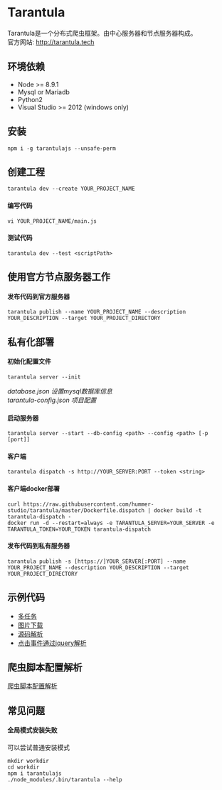 # Tarantula

Tarantula是一个分布式爬虫框架。由中心服务器和节点服务器构成。  
官方网站: http://tarantula.tech

## 环境依赖
- Node \>= 8.9.1
- Mysql or Mariadb
- Python2
- Visual Studio >= 2012 (windows only)

## 安装
`npm i -g tarantulajs --unsafe-perm`

## 创建工程
`tarantula dev --create YOUR_PROJECT_NAME`

#### 编写代码
`vi YOUR_PROJECT_NAME/main.js`

#### 测试代码
`tarantula dev --test <scriptPath>`

## 使用官方节点服务器工作

#### 发布代码到官方服务器
`tarantula publish --name YOUR_PROJECT_NAME --description YOUR_DESCRIPTION --target YOUR_PROJECT_DIRECTORY`

## 私有化部署

#### 初始化配置文件
`tarantula server --init`

*database.json 设置mysql数据库信息*  
*tarantula-config.json 项目配置*


#### 启动服务器
`tarantula server --start --db-config <path> --config <path> [-p [port]]`

#### 客户端
`tarantula dispatch -s http://YOUR_SERVER:PORT --token <string>`

#### 客户端docker部署

`curl https://raw.githubusercontent.com/hummer-studio/tarantula/master/Dockerfile.dispatch | docker build -t tarantula-dispatch -`  
`docker run -d --restart=always -e TARANTULA_SERVER=YOUR_SERVER -e TARANTULA_TOKEN=YOUR_TOKEN tarantula-dispatch`

#### 发布代码到私有服务器
`tarantula publish -s [https://]YOUR_SERVER[:PORT] --name YOUR_PROJECT_NAME --description YOUR_DESCRIPTION --target YOUR_PROJECT_DIRECTORY`


## 示例代码
- [多任务](../../tree/master/examples/crawl_multi_task)
- [图片下载](examples/crawl_image.js)
- [源码解析](examples/crawl_no_javascript.js)
- [点击事件通过jquery解析](examples/crawl_with_javascript.js)

## 爬虫脚本配置解析  
[爬虫脚本配置解析](../../wiki/%E7%88%AC%E8%99%AB%E8%84%9A%E6%9C%AC%E9%85%8D%E7%BD%AE%E8%AF%A6%E8%A7%A3)

## 常见问题
#### 全局模式安装失败
可以尝试普通安装模式
```shell
mkdir workdir
cd workdir
npm i tarantulajs
./node_modules/.bin/tarantula --help
```
